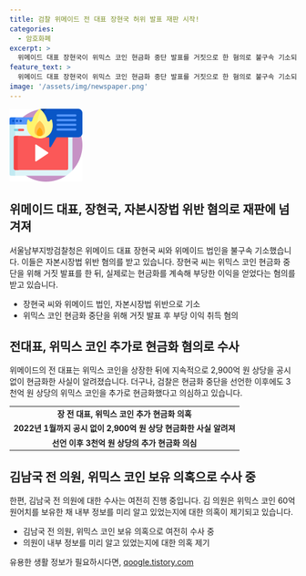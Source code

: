 ```yaml
---
title: 검찰 위메이드 전 대표 장현국 허위 발표 재판 시작!
categories:
  - 암호화폐
excerpt: >
  위메이드 대표 장현국이 위믹스 코인 현금화 중단 발표를 거짓으로 한 혐의로 불구속 기소되었다. 장 대표는 이익을 취하고 현금화를 계속한 것으로 의심되며, 위믹스 코인 상장 후 무단으로 현금화한 사실이 알려진 후 중단을 선언했으나 추가 현금화가 있었다. 김남국 전 의원에 대한 의혹도 여전히 수사 중이다.
feature_text: >
  위메이드 대표 장현국이 위믹스 코인 현금화 중단 발표를 거짓으로 한 혐의로 불구속 기소되었다. 장 대표는 이익을 취하고 현금화를 계속한 것으로 의심되며, 위믹스 코인 상장 후 무단으로 현금화한 사실이 알려진 후 중단을 선언했으나 추가 현금화가 있었다. 김남국 전 의원에 대한 의혹도 여전히 수사 중이다.
image: '/assets/img/newspaper.png'
---
```


<p><img src="/assets/img/news.png" alt="rentncar 속보" /></p>

<h2>위메이드 대표, 장현국, 자본시장법 위반 혐의로 재판에 넘겨져</h2>

<p data-ke-size="size16">서울남부지방검찰청은 위메이드 대표 장현국 씨와 위메이드 법인을 불구속 기소했습니다. 이들은 자본시장법 위반 혐의를 받고 있습니다. 장현국 씨는 위믹스 코인 현금화 중단을 위해 거짓 발표를 한 뒤, 실제로는 현금화를 계속해 부당한 이익을 얻었다는 혐의를 받고 있습니다.</p>

<ul>
  <li>장현국 씨와 위메이드 법인, 자본시장법 위반으로 기소</li>
  <li>위믹스 코인 현금화 중단을 위해 거짓 발표 후 부당 이익 취득 혐의</li>
</ul>

<h2>전대표, 위믹스 코인 추가로 현금화 혐의로 수사</h2>

<p data-ke-size="size16">위메이드의 전 대표는 위믹스 코인을 상장한 뒤에 지속적으로 2,900억 원 상당을 공시 없이 현금화한 사실이 알려졌습니다. 더구나, 검찰은 현금화 중단을 선언한 이후에도 3천억 원 상당의 위믹스 코인을 추가로 현금화했다고 의심하고 있습니다.</p>

<table>
  <tr>
    <td style="text-align: center; height: 17px;"><b>장 전 대표, 위믹스 코인 추가 현금화 의혹</b></td>
  </tr>
  <tr>
    <td style="text-align: center; height: 17px;"><b>2022년 1월까지 공시 없이 2,900억 원 상당 현금화한 사실 알려져</b></td>
  </tr>
  <tr>
    <td style="text-align: center; height: 17px;"><b>선언 이후 3천억 원 상당의 추가 현금화 의심</b></td>
  </tr>
</table>

<h2>김남국 전 의원, 위믹스 코인 보유 의혹으로 수사 중</h2>

<p data-ke-size="size16">한편, 김남국 전 의원에 대한 수사는 여전히 진행 중입니다. 김 의원은 위믹스 코인 60억 원어치를 보유한 채 내부 정보를 미리 알고 있었는지에 대한 의혹이 제기되고 있습니다.</p>

<ul>
  <li>김남국 전 의원, 위믹스 코인 보유 의혹으로 여전히 수사 중</li>
  <li>의원이 내부 정보를 미리 알고 있었는지에 대한 의혹 제기</li>
</ul>
유용한 생활 정보가 필요하시다면, <a href="https://qoogle.tistory.com" rel="dofollow">qoogle.tistory.com</a>


